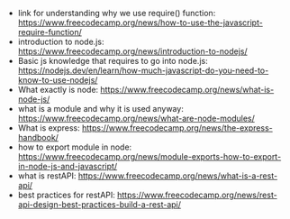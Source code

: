 - link for understanding why we use require() function: https://www.freecodecamp.org/news/how-to-use-the-javascript-require-function/
- introduction to node.js: https://www.freecodecamp.org/news/introduction-to-nodejs/
- Basic js knowledge that requires to go into node.js: https://nodejs.dev/en/learn/how-much-javascript-do-you-need-to-know-to-use-nodejs/
- What exactly is node: https://www.freecodecamp.org/news/what-is-node-js/
- what is a module and why it is used anyway: https://www.freecodecamp.org/news/what-are-node-modules/
- What is express: https://www.freecodecamp.org/news/the-express-handbook/
-  how to export module in node: https://www.freecodecamp.org/news/module-exports-how-to-export-in-node-js-and-javascript/
- what is restAPI: https://www.freecodecamp.org/news/what-is-a-rest-api/
- best practices for restAPI: https://www.freecodecamp.org/news/rest-api-design-best-practices-build-a-rest-api/
 